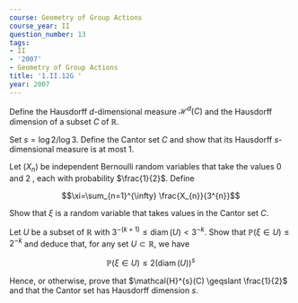 ```yaml
---
course: Geometry of Group Actions
course_year: II
question_number: 13
tags:
- II
- '2007'
- Geometry of Group Actions
title: '1.II.12G '
year: 2007
---
```



Define the Hausdorff $d$-dimensional measure $\mathcal{H}^{d}(C)$ and the Hausdorff dimension of a subset $C$ of $\mathbb{R}$.

Set $s=\log 2 / \log 3$. Define the Cantor set $C$ and show that its Hausdorff $s$-dimensional measure is at most $1 .$

Let $\left(X_{n}\right)$ be independent Bernoulli random variables that take the values 0 and 2 , each with probability $\frac{1}{2}$. Define

$$\xi=\sum_{n=1}^{\infty} \frac{X_{n}}{3^{n}}$$

Show that $\xi$ is a random variable that takes values in the Cantor set $C$.

Let $U$ be a subset of $\mathbb{R}$ with $3^{-(k+1)} \leqslant \operatorname{diam}(U)<3^{-k}$. Show that $\mathbb{P}(\xi \in U) \leqslant 2^{-k}$ and deduce that, for any set $U \subset \mathbb{R}$, we have

$$\mathbb{P}(\xi \in U) \leqslant 2(\operatorname{diam}(U))^{s}$$

Hence, or otherwise, prove that $\mathcal{H}^{s}(C) \geqslant \frac{1}{2}$ and that the Cantor set has Hausdorff dimension $s$.